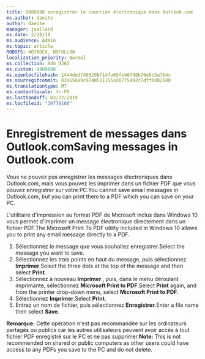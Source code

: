 ```yaml
---
title: 8000088 enregistrer le courrier électronique dans Outlook.com
ms.author: daeite
author: daeite
manager: joallard
ms.date: 2/28/19
ms.audience: Admin
ms.topic: article
ROBOTS: NOINDEX, NOFOLLOW
localization_priority: Normal
ms.collection: Adm_O365
ms.custom: 8000088
ms.openlocfilehash: 1444dedf40529bf14fa65fe90f98b70e6c5a784c
ms.sourcegitcommit: 03a156a9c9740521155a30775492c7dff0982588
ms.translationtype: MT
ms.contentlocale: fr-FR
ms.lasthandoff: 03/22/2019
ms.locfileid: "30779160"
---
```

# <a name="saving-messages-in-outlookcom"></a><span data-ttu-id="e46b3-102">Enregistrement de messages dans Outlook.com</span><span class="sxs-lookup"><span data-stu-id="e46b3-102">Saving messages in Outlook.com</span></span>

<span data-ttu-id="e46b3-103">Vous ne pouvez pas enregistrer les messages électroniques dans Outlook.com, mais vous pouvez les imprimer dans un fichier PDF que vous pouvez enregistrer sur votre PC.</span><span class="sxs-lookup"><span data-stu-id="e46b3-103">You cannot save email messages in Outlook.com, but you can print them to a PDF which you can save on your PC.</span></span>

<span data-ttu-id="e46b3-104">L'utilitaire d'impression au format PDF de Microsoft inclus dans Windows 10 vous permet d'imprimer un message électronique directement dans un fichier PDF.</span><span class="sxs-lookup"><span data-stu-id="e46b3-104">The Microsoft Print To PDF utility included in Windows 10 allows you to print any email message directly to a PDF.</span></span>

1. <span data-ttu-id="e46b3-105">Sélectionnez le message que vous souhaitez enregistrer.</span><span class="sxs-lookup"><span data-stu-id="e46b3-105">Select the message you want to save.</span></span>
2. <span data-ttu-id="e46b3-106">Sélectionnez les trois points en haut du message, puis sélectionnez **Imprimer**.</span><span class="sxs-lookup"><span data-stu-id="e46b3-106">Select the three dots at the top of the message and then select **Print**.</span></span>
3. <span data-ttu-id="e46b3-107">Sélectionnez à nouveau **Imprimer** , puis, dans le menu déroulant imprimante, sélectionnez **Microsoft Print to PDF**.</span><span class="sxs-lookup"><span data-stu-id="e46b3-107">Select **Print** again, and from the printer drop-down menu, select **Microsoft Print to PDF**.</span></span>
4. <span data-ttu-id="e46b3-108">Sélectionnez **Imprimer**.</span><span class="sxs-lookup"><span data-stu-id="e46b3-108">Select **Print**.</span></span>
5. <span data-ttu-id="e46b3-109">Entrez un nom de fichier, puis sélectionnez **Enregistrer**.</span><span class="sxs-lookup"><span data-stu-id="e46b3-109">Enter a file name then select **Save**.</span></span>

<span data-ttu-id="e46b3-110">**Remarque:** Cette opération n'est pas recommandée sur les ordinateurs partagés ou publics car les autres utilisateurs peuvent avoir accès à tout fichier PDF enregistré sur le PC et ne pas supprimer.</span><span class="sxs-lookup"><span data-stu-id="e46b3-110">**Note:** This is not recommended on shared or public computers as other users could have access to any PDFs you save to the PC and do not delete.</span></span>